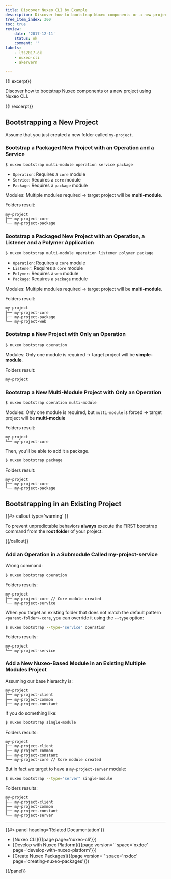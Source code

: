 ```yaml
---
title: Discover Nuxeo CLI by Example
description: Discover how to bootstrap Nuxeo components or a new project using Nuxeo CLI.
tree_item_index: 300
toc: true
review:
    date: '2017-12-11'
    status: ok
    comment: ''
labels:
    - lts2017-ok
    - nuxeo-cli
    - akervern

---
```


{{! excerpt}}

Discover how to bootstrap Nuxeo components or a new project using Nuxeo CLI.

{{! /excerpt}}

## Bootstrapping a New Project

Assume that you just created a new folder called `my-project`.

### Bootstrap a Packaged New Project with an Operation and a Service

```bash
$ nuxeo bootstrap multi-module operation service package
```

* `Operation`: Requires a `core` module
* `Service`: Requires a `core` module
* `Package`: Requires a `package` module

Modules: Multiple modules required -> target project will be **multi-module**.

Folders result:

```text
my-project
├── my-project-core
└── my-project-package
```

### Bootstrap a Packaged New Project with an Operation, a Listener and a Polymer Application

```bash
$ nuxeo bootstrap multi-module operation listener polymer package
```

* `Operation`: Requires a `core` module
* `Listener`: Requires a `core` module
* `Polymer`: Requires a `web` module
* `Package`: Requires a `package` module

Modules: Multiple modules required -> target project will be **multi-module**.

Folders result:

```text
my-project
├── my-project-core
├── my-project-package
└── my-project-web
```

### Bootstrap a New Project with Only an Operation

```bash
$ nuxeo bootstrap operation
```

Modules: Only one module is required -> target project will be **simple-module**.

Folders result:

```text
my-project
```

### Bootstrap a New Multi-Module Project with Only an Operation

```bash
$ nuxeo bootstrap operation multi-module
```

Modules: Only one module is required, but `multi-module` is forced -> target project will be **multi-module**

Folders result:

```text
my-project
└── my-project-core
```

Then, you'll be able to add it a package.

```bash
$ nuxeo bootstrap package
```

Folders result:

```text
my-project
├── my-project-core
└── my-project-package
```

## Bootstrapping in an Existing Project

{{#> callout type='warning' }}

To prevent unpredictable behaviors **always** execute the FIRST bootstrap command from the **root folder** of your project.

{{/callout}}

### Add an Operation in a Submodule Called my-project-service

Wrong command:

```bash
$ nuxeo bootstrap operation
```

Folders results:

```text
my-project
├── my-project-core // Core module created
└── my-project-service
```

When you target an existing folder that does not match the default pattern `<parent-folder>-core`, you can override it using the `--type` option:

```bash
$ nuxeo bootstrap --type="service" operation
```

Folders results:

```text
my-project
└── my-project-service
```

### Add a New Nuxeo-Based Module in an Existing Multiple Modules Project

Assuming our base hierarchy is:

```text
my-project
├── my-project-client
├── my-project-common
├── my-project-constant
```

If you do something like:

```bash
$ nuxeo bootstrap single-module
```

Folders results:

```text
my-project
├── my-project-client
├── my-project-common
├── my-project-constant
└── my-project-core // Core module created
```

But in fact we target to have a `my-project-server` module:

```bash
$ nuxeo bootstrap --type="server" single-module
```

Folders results:

```text
my-project
├── my-project-client
├── my-project-common
├── my-project-constant
└── my-project-server
```

* * *

<div class="row" data-equalizer data-equalize-on="medium">
<div class="column medium-6">
{{#> panel heading='Related Documentation'}}

- [Nuxeo CLI]({{page page='nuxeo-cli'}})
- [Develop with Nuxeo Platform]({{page version='' space='nxdoc' page='develop-with-nuxeo-platform'}})
- [Create Nuxeo Packages]({{page version='' space='nxdoc' page='creating-nuxeo-packages'}})

{{/panel}}
</div>
</div>
